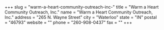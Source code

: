 +++
slug = "warm-a-heart-community-outreach-inc-"
title = "Warm a Heart Community Outreach, Inc."
name = "Warm a Heart Community Outreach, Inc."
address = "265 N. Wayne Street"
city = "Waterloo"
state = "IN"
postal = "46793"
website = ""
phone = "260-908-0437"
fax = ""
+++
